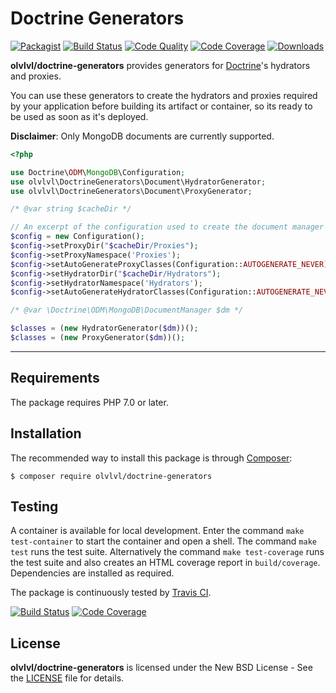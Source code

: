 # Doctrine Generators

[![Packagist](https://img.shields.io/packagist/v/olvlvl/doctrine-generators.svg)](https://packagist.org/packages/olvlvl/doctrine-generators)
[![Build Status](https://img.shields.io/travis/olvlvl/doctrine-generators.svg)](http://travis-ci.org/olvlvl/doctrine-generators)
[![Code Quality](https://img.shields.io/scrutinizer/g/olvlvl/doctrine-generators.svg)](https://scrutinizer-ci.com/g/olvlvl/doctrine-generators)
[![Code Coverage](https://img.shields.io/coveralls/olvlvl/doctrine-generators.svg)](https://coveralls.io/r/olvlvl/doctrine-generators)
[![Downloads](https://img.shields.io/packagist/dt/olvlvl/doctrine-generators.svg)](https://packagist.org/packages/olvlvl/doctrine-generators/stats)

__olvlvl/doctrine-generators__ provides generators for [Doctrine][]'s hydrators and proxies.

You can use these generators to create the hydrators and proxies required by your application
before building its artifact or container, so its ready to be used as soon as it's deployed.

**Disclaimer**: Only MongoDB documents are currently supported.

```php
<?php

use Doctrine\ODM\MongoDB\Configuration;
use olvlvl\DoctrineGenerators\Document\HydratorGenerator;
use olvlvl\DoctrineGenerators\Document\ProxyGenerator;

/* @var string $cacheDir */

// An excerpt of the configuration used to create the document manager
$config = new Configuration();
$config->setProxyDir("$cacheDir/Proxies");
$config->setProxyNamespace('Proxies');
$config->setAutoGenerateProxyClasses(Configuration::AUTOGENERATE_NEVER);
$config->setHydratorDir("$cacheDir/Hydrators");
$config->setHydratorNamespace('Hydrators');
$config->setAutoGenerateHydratorClasses(Configuration::AUTOGENERATE_NEVER);

/* @var \Doctrine\ODM\MongoDB\DocumentManager $dm */

$classes = (new HydratorGenerator($dm))();
$classes = (new ProxyGenerator($dm))();
```





----------





## Requirements

The package requires PHP 7.0 or later.





## Installation

The recommended way to install this package is through [Composer](http://getcomposer.org/):

	$ composer require olvlvl/doctrine-generators





## Testing

A container is available for local development. Enter the command `make test-container` to start the
container and open a shell. The command `make test` runs the test suite. Alternatively the command
`make test-coverage` runs the test suite and also creates an HTML coverage report in
`build/coverage`. Dependencies are installed as required.

The package is continuously tested by [Travis CI](http://about.travis-ci.org/).

[![Build Status](https://img.shields.io/travis/olvlvl/doctrine-generators.svg)](http://travis-ci.org/olvlvl/doctrine-generators)
[![Code Coverage](https://img.shields.io/coveralls/olvlvl/doctrine-generators.svg)](https://coveralls.io/r/olvlvl/doctrine-generators)





## License

**olvlvl/doctrine-generators** is licensed under the New BSD License - See the [LICENSE](LICENSE) file for details.





[Doctrine]: https://www.doctrine-project.org/
